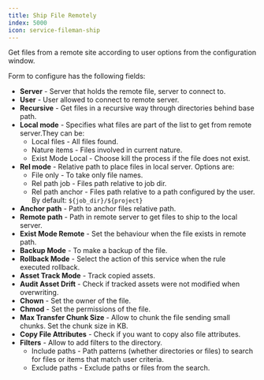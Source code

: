 ```yaml
---
title: Ship File Remotely
index: 5000
icon: service-fileman-ship
---
```


Get files from a remote site according to user options from the configuration window.

Form to configure has the following fields:

- **Server** - Server that holds the remote file, server to connect to.
- **User** - User allowed to connect to remote server.
- **Recursive** - Get files in a recursive way through directories behind base path.
- **Local mode** - Specifies what files are part of the list to get from remote server.They can be:
   - Local files - All files found.
   - Nature items - Files involved in current nature.
   - Exist Mode Local - Choose kill the process if the file does not exist.
- **Rel mode** - Relative path to place files in local server. Options are:
   - File only - To take only file names.
   - Rel path job - Files path relative to job dir.
   - Rel path anchor - Files path relative to a path configured by the user. By default: `${job_dir}/${project}`
- **Anchor path** - Path to anchor files relative path.
- **Remote path** - Path in remote server to get files to ship to the local server.
- **Exist Mode Remote** - Set the behaviour when the file exists in remote path.
- **Backup Mode** - To make a backup of the file.
- **Rollback Mode** - Select the action of this service when the rule executed rollback.
- **Asset Track Mode** - Track copied assets.
- **Audit Asset Drift** - Check if tracked assets were not modified when overwriting.
- **Chown** - Set the owner of the file.
- **Chmod** - Set the permissions of the file.
- **Max Transfer Chunk Size** - Allow to chunk the file sending small chunks. Set the chunk size in KB.
- **Copy File Attributes** - Check if you want to copy also file attributes.
- **Filters** - Allow to add filters to the directory.
     - Include paths - Path patterns (whether directories or files) to search for files or items that match user
       criteria.
     - Exclude paths - Exclude paths or files from the search.
